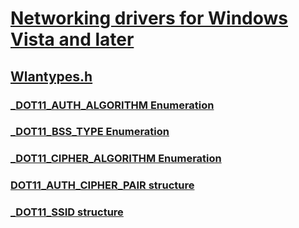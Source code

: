 # [Networking drivers for Windows Vista and later](../_netvista/index.md)
## [Wlantypes.h](index.md)
### [_DOT11_AUTH_ALGORITHM Enumeration](../wlantypes/ne-wlantypes-_dot11_auth_algorithm.md)
### [_DOT11_BSS_TYPE Enumeration](../wlantypes/ne-wlantypes-_dot11_bss_type.md)
### [_DOT11_CIPHER_ALGORITHM Enumeration](../wlantypes/ne-wlantypes-_dot11_cipher_algorithm.md)
### [DOT11_AUTH_CIPHER_PAIR structure](../wlantypes/ns-wlantypes-dot11_auth_cipher_pair.md)
### [_DOT11_SSID structure](../wlantypes/ns-wlantypes-_dot11_ssid.md)
